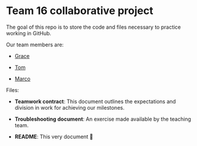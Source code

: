 # Team 16 collaborative project

The goal of this repo is to store the code and files necessary to practice working in GitHub.

Our team members are:

-   [Grace](https://github.com/gracem25)

-   [Tom](https://github.com/tstang99)

-   [Marco](https://github.com/mtello22)

Files:

-   **Teamwork contract**: This document outlines the expectations and division in work for achieving our milestones.

-   **Troubleshooting document**: An exercise made available by the teaching team.

-   **README**: This very document 🎉
